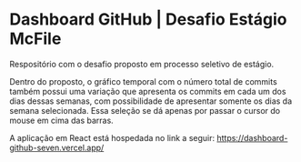 # Dashboard GitHub | Desafio Estágio McFile

Respositório com o desafio proposto em processo seletivo de estágio.

Dentro do proposto, o gráfico temporal com o número total de commits também possui uma variação que apresenta os commits em cada um dos dias dessas semanas, com possibilidade de apresentar somente os dias da semana selecionada. Essa seleção se dá apenas por passar o cursor do mouse em cima das barras.

A aplicação em React está hospedada no link a seguir:
https://dashboard-github-seven.vercel.app/